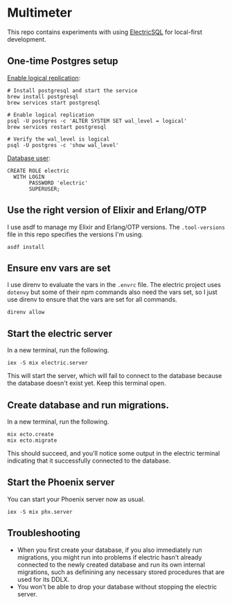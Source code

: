 # Multimeter

This repo contains experiments with using [ElectricSQL](https://electric-sql.com) for local-first development.

## One-time Postgres setup
[Enable logical replication](https://electric-sql.com/docs/usage/installation/postgres#homebrew):
```
# Install postgresql and start the service
brew install postgresql
brew services start postgresql

# Enable logical replication
psql -U postgres -c 'ALTER SYSTEM SET wal_level = logical'
brew services restart postgresql

# Verify the wal_level is logical
psql -U postgres -c 'show wal_level'
```

[Database user](https://electric-sql.com/docs/api/service#permissions-for-logical-replication-mode):
```
CREATE ROLE electric
  WITH LOGIN
       PASSWORD 'electric'
       SUPERUSER;
```

## Use the right version of Elixir and Erlang/OTP
I use asdf to manage my Elixir and Erlang/OTP versions.  The `.tool-versions` file in this repo specifies the versions I'm using.
```
asdf install
```

## Ensure env vars are set
I use direnv to evaluate the vars in the `.envrc` file.
The electric project uses `dotenvy` but some of their npm commands also need the vars set,
so I just use direnv to ensure that the vars are set for all commands.
```
direnv allow
```

## Start the electric server
In a new terminal, run the following.
```
iex -S mix electric.server
```
This will start the server, which will fail to connect to the database because the database doesn't exist yet.  Keep this terminal open.

## Create database and run migrations.
In a new terminal, run the following.
```
mix ecto.create
mix ecto.migrate
```
This should succeed, and you'll notice some output in the electric terminal indicating that it successfully connected to the database.

## Start the Phoenix server
You can start your Phoenix server now as usual.
```
iex -S mix phx.server
```

## Troubleshooting
- When you first create your database, if you also immediately run migrations, you might run into problems if electric hasn't already connected to the newly created database and run its own internal migrations, such as definining any necessary stored procedures that are used for its DDLX.
- You won't be able to drop your database without stopping the electric server.

